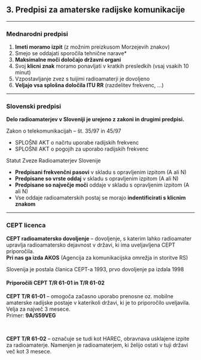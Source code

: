 ## 3. Predpisi za amaterske radijske komunikacije

----

### Mednarodni predpisi

1. **Imeti moramo izpit** (z možnim preizkusom Morzejevih znakov)
2. Smejo se oddajati sporočila tehnične narave*
3. **Maksimalne moči določajo državni organi**
4. Svoj **klicni znak** moramo ponavljati v kratkih presledkih (vsaj vsakih 10 minut)
5. Vzpostavljanje zvez s tuijimi radioamaterji je dovoljeno
6. **Veljajo vsa splošna določila ITU RR** (razdelitev frekvenc, ...)

----

### Slovenski predpisi

**Delo radioamaterjev v Sloveniji je urejeno z zakoni in drugimi predpisi.**

Zakon o telekomunikacijah – št. 35/97 in 45/97

- SPLOŠNI AKT o načrtu uporabe radijskih frekvenc
- SPLOŠNI AKT o pogojih za uporabo radijskih frekvenc

Statut Zveze Radioamaterjev Slovenije



- **Predpisani frekvenčni pasovi** v skladu s opravljenim izpitom (A ali N)
- **Predpisane so vrste oddaj** v skladu s opravljenim izpitom (A ali N)
- **Predpisane so največje moči** oddaje v skladu s opravljenim izpitom (A ali N)
- Vse oddaje radioamaterskih postaj se morajo **indentificirati s klicnim znakom**

----

### CEPT licenca

**CEPT radioamatersko dovoljenje** – dovoljenje, s
katerim lahko radioamater upravlja radioamatersko
dejavnost v državi, ki ima uveljavljena CEPT
priporočila.  
**Pri nas ga izda AKOS** (Agencija za komunikacijska omrežja in storitve RS)

Slovenija je postala članica CEPT-a 1993, prvo dovoljenje pa izdala 1998



#### Priporočili CEPT T/R 61-01 in T/R 61-02

**CEPT T/R 61-01** – omogoča začasno uporabo
prenosne oz. mobilne amaterske radijske postaje v
katerikoli državi, ki je to priporočilo uveljavila. Velja za
največ 3 mesece.  
Primer: **9A/S59VEG**

<br/>

**CEPT T/R 61-02** – označuje se tudi kot HAREC,
obravnava usklajene izpite za radioamaterje.
Namenjen je radioamaterjem, ki želijo ostati v tuji
državi več kot 3 mesece.
